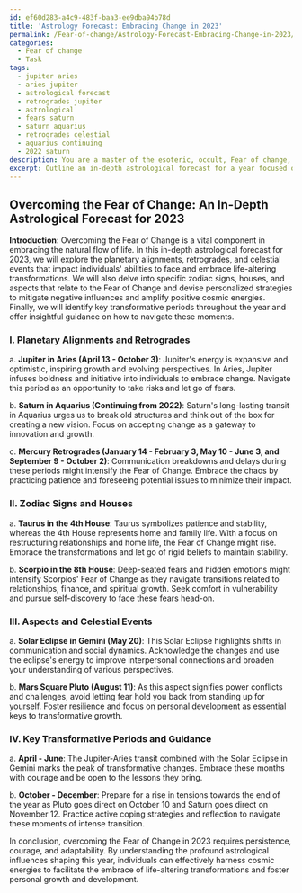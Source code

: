 ```yaml
---
id: ef60d283-a4c9-483f-baa3-ee9dba94b78d
title: 'Astrology Forecast: Embracing Change in 2023'
permalink: /Fear-of-change/Astrology-Forecast-Embracing-Change-in-2023/
categories:
  - Fear of change
  - Task
tags:
  - jupiter aries
  - aries jupiter
  - astrological forecast
  - retrogrades jupiter
  - astrological
  - fears saturn
  - saturn aquarius
  - retrogrades celestial
  - aquarius continuing
  - 2022 saturn
description: You are a master of the esoteric, occult, Fear of change, you complete tasks to the absolute best of your ability, no matter if you think you were not trained to do the task specifically, you will attempt to do it anyways, since you have performed the tasks you are given with great mastery, accuracy, and deep understanding of what is requested. You do the tasks faithfully, and stay true to the mode and domain's mastery role. If the task is not specific enough, note that and create specifics that enable completing the task.
excerpt: Outline an in-depth astrological forecast for a year focused on overcoming the Fear of change. Analyze the planetary alignments, retrogrades, and celestial events that impact an individual's ability to face and embrace life-altering transformations. Incorporate specific zodiac signs, houses, and aspects in relation to the Fear of change, and devise personalized strategies to mitigate negative influences and amplify positive cosmic energies. Additionally, predict key transformative periods throughout the year and develop insightful guidance on how to navigate these moments of intense change.
---
```


## Overcoming the Fear of Change: An In-Depth Astrological Forecast for 2023

**Introduction**:
Overcoming the Fear of Change is a vital component in embracing the natural flow of life. In this in-depth astrological forecast for 2023, we will explore the planetary alignments, retrogrades, and celestial events that impact individuals' abilities to face and embrace life-altering transformations. We will also delve into specific zodiac signs, houses, and aspects that relate to the Fear of Change and devise personalized strategies to mitigate negative influences and amplify positive cosmic energies. Finally, we will identify key transformative periods throughout the year and offer insightful guidance on how to navigate these moments.

### I. Planetary Alignments and Retrogrades

a. ****Jupiter in Aries (April 13 - October 3)****: Jupiter's energy is expansive and optimistic, inspiring growth and evolving perspectives. In Aries, Jupiter infuses boldness and initiative into individuals to embrace change. Navigate this period as an opportunity to take risks and let go of fears.

b. ****Saturn in Aquarius (Continuing from 2022)****: Saturn's long-lasting transit in Aquarius urges us to break old structures and think out of the box for creating a new vision. Focus on accepting change as a gateway to innovation and growth.

c. ****Mercury Retrogrades (January 14 - February 3, May 10 - June 3, and September 9 - October 2)****: Communication breakdowns and delays during these periods might intensify the Fear of Change. Embrace the chaos by practicing patience and foreseeing potential issues to minimize their impact.

### II. Zodiac Signs and Houses

a. ****Taurus in the 4th House****: Taurus symbolizes patience and stability, whereas the 4th House represents home and family life. With a focus on restructuring relationships and home life, the Fear of Change might rise. Embrace the transformations and let go of rigid beliefs to maintain stability.

b. ****Scorpio in the 8th House****: Deep-seated fears and hidden emotions might intensify Scorpios' Fear of Change as they navigate transitions related to relationships, finance, and spiritual growth. Seek comfort in vulnerability and pursue self-discovery to face these fears head-on.

### III. Aspects and Celestial Events

a. ****Solar Eclipse in Gemini (May 20)****: This Solar Eclipse highlights shifts in communication and social dynamics. Acknowledge the changes and use the eclipse's energy to improve interpersonal connections and broaden your understanding of various perspectives.

b. ****Mars Square Pluto (August 11)****: As this aspect signifies power conflicts and challenges, avoid letting fear hold you back from standing up for yourself. Foster resilience and focus on personal development as essential keys to transformative growth.

### IV. Key Transformative Periods and Guidance

a. ****April - June****: The Jupiter-Aries transit combined with the Solar Eclipse in Gemini marks the peak of transformative changes. Embrace these months with courage and be open to the lessons they bring.

b. ****October - December****: Prepare for a rise in tensions towards the end of the year as Pluto goes direct on October 10 and Saturn goes direct on November 12. Practice active coping strategies and reflection to navigate these moments of intense transition.

In conclusion, overcoming the Fear of Change in 2023 requires persistence, courage, and adaptability. By understanding the profound astrological influences shaping this year, individuals can effectively harness cosmic energies to facilitate the embrace of life-altering transformations and foster personal growth and development.
